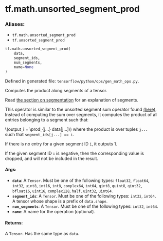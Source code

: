 <div itemscope itemtype="http://developers.google.com/ReferenceObject">
<meta itemprop="name" content="tf.math.unsorted_segment_prod" />
<meta itemprop="path" content="Stable" />
</div>

# tf.math.unsorted_segment_prod

### Aliases:

* `tf.math.unsorted_segment_prod`
* `tf.unsorted_segment_prod`

``` python
tf.math.unsorted_segment_prod(
    data,
    segment_ids,
    num_segments,
    name=None
)
```



Defined in generated file: `tensorflow/python/ops/gen_math_ops.py`.

Computes the product along segments of a tensor.

Read
[the section on segmentation](https://tensorflow.org/api_guides/python/math_ops#segmentation)
for an explanation of segments.

This operator is similar to the unsorted segment sum operator found
[(here)](../../../api_docs/python/math_ops.md#UnsortedSegmentSum).
Instead of computing the sum over segments, it computes the product of all
entries belonging to a segment such that:

\\(output_i = \prod_{j...} data[j...]\\) where the product is over tuples
`j...` such that `segment_ids[j...] == i`.

If there is no entry for a given segment ID `i`, it outputs 1.

If the given segment ID `i` is negative, then the corresponding value is
dropped, and will not be included in the result.

#### Args:

* <b>`data`</b>: A `Tensor`. Must be one of the following types: `float32`, `float64`, `int32`, `uint8`, `int16`, `int8`, `complex64`, `int64`, `qint8`, `quint8`, `qint32`, `bfloat16`, `uint16`, `complex128`, `half`, `uint32`, `uint64`.
* <b>`segment_ids`</b>: A `Tensor`. Must be one of the following types: `int32`, `int64`.
    A tensor whose shape is a prefix of `data.shape`.
* <b>`num_segments`</b>: A `Tensor`. Must be one of the following types: `int32`, `int64`.
* <b>`name`</b>: A name for the operation (optional).


#### Returns:

A `Tensor`. Has the same type as `data`.